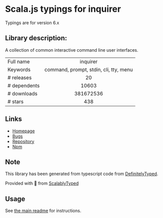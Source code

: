 
# Scala.js typings for inquirer

Typings are for version 6.x

## Library description:
A collection of common interactive command line user interfaces.

|                    |                 |
| ------------------ | :-------------: |
| Full name          | inquirer |
| Keywords           | command, prompt, stdin, cli, tty, menu |
| # releases         | 20 |
| # dependents       | 10603 |
| # downloads        | 381672536 |
| # stars            | 438 |

## Links
- [Homepage](https://github.com/SBoudrias/Inquirer.js#readme)
- [Bugs](https://github.com/SBoudrias/Inquirer.js/issues)
- [Repository](https://github.com/SBoudrias/Inquirer.js)
- [Npm](https://www.npmjs.com/package/inquirer)
    


## Note
This library has been generated from typescript code from [DefinitelyTyped](https://definitelytyped.org).

Provided with :purple_heart: from [ScalablyTyped](https://github.com/oyvindberg/ScalablyTyped)

## Usage
See [the main readme](../../readme.md) for instructions.


